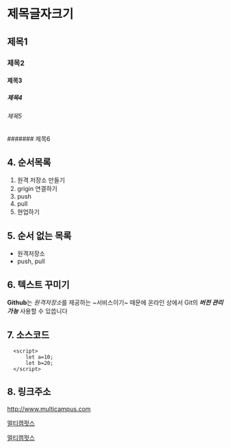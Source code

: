 # 제목글자크기
## 제목1
### 제목2
#### 제목3
##### 제목4
###### 제목5
####### 제목6

## 4. 순서목록
1. 원격 저장소 만들기
2. grigin 연결하기
3. push
4. pull
5. 현업하기

## 5. 순서 없는 목록 <!-- + 또는 - 또는 + -->
- 원격저장소
- push, pull

## 6. 텍스트 꾸미기
**Github**는 *원격저장소*를 제공하는 ~서비스이기~ 때문에
온라인 상에서 Git의 ***버전 관리 가능*** 사용할 수 있씁니다

## 7. 소스코드
~~~
  <script>
      let a=10;
      let b=20;
  </script>
~~~

## 8. 링크주소
<http://www.multicampus.com>

[멀티캠펏스](http://www.multicampus.com)


[멀티캠펏스](http://www.multicampus.com, "클릭하면 멀티캠퍼스 홈페이지로 이동합니다.")

